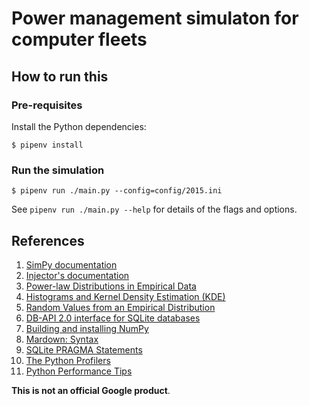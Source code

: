 # Power management simulaton for computer fleets

## How to run this

### Pre-requisites

Install the Python dependencies:

`$ pipenv install`

### Run the simulation

`$ pipenv run ./main.py --config=config/2015.ini`

See `pipenv run ./main.py --help` for details of the flags and options.

## References

1. [SimPy documentation](
    https://simpy.readthedocs.org)
1. [Injector's documentation](
    https://injector.readthedocs.org)
1. [Power-law Distributions in Empirical Data](
    http://tuvalu.santafe.edu/~aaronc/powerlaws/)
1. [Histograms and Kernel Density Estimation (KDE)](
    http://www.mglerner.com/blog/?p=28)
1. [Random Values from an Empirical Distribution](
    http://www.astroml.org/book_figures/chapter3/fig_clone_distribution.html)
1. [DB-API 2.0 interface for SQLite databases](
    https://docs.python.org/3/library/sqlite3.html)
1. [Building and installing NumPy](
    http://docs.scipy.org/doc/numpy/user/install.html)
1. [Mardown: Syntax](
    https://daringfireball.net/projects/markdown/syntax)
1. [SQLite PRAGMA Statements](
    https://www.sqlite.org/pragma.html)
1. [The Python Profilers](
    https://docs.python.org/3/library/profile.html)
1. [Python Performance Tips](
    https://wiki.python.org/moin/PythonSpeed/PerformanceTips)

**This is not an official Google product**.
